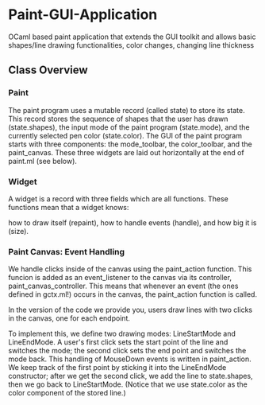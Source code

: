 # Paint-GUI-Application

OCaml based paint application that extends the GUI toolkit and allows basic shapes/line drawing functionalities, color changes, changing line thickness

## Class Overview


### Paint 
The paint program uses a mutable record (called state) to store its state. This record stores the sequence of shapes that the user has drawn (state.shapes), the input mode of the paint program (state.mode), 
and the currently selected pen color (state.color). The GUI of the paint program starts with three components: the mode_toolbar, the color_toolbar, and the paint_canvas. These three widgets are laid out horizontally 
at the end of paint.ml (see below).

### Widget

A widget is a record with three fields which are all functions. These functions mean that a widget knows:

how to draw itself (repaint),
how to handle events (handle), and
how big it is (size).


### Paint Canvas: Event Handling
We handle clicks inside of the canvas using the paint_action function. This funcion is added as an event_listener to the canvas via its controller, paint_canvas_controller. This means that whenever an event (the ones defined in gctx.ml!) occurs in the canvas, the paint_action function is called.

In the version of the code we provide you, users draw lines with two clicks in the canvas, one for each endpoint.

To implement this, we define two drawing modes: LineStartMode and LineEndMode. A user's first click sets the start point of the line and switches the mode; the second click sets the end point and switches the mode back. This handling of MouseDown events is written in paint_action. We keep track of the first point by sticking it into the LineEndMode constructor; after we get the second click, we add the line to state.shapes, then we go back to LineStartMode. (Notice that we use state.color as the color component of the stored line.)
